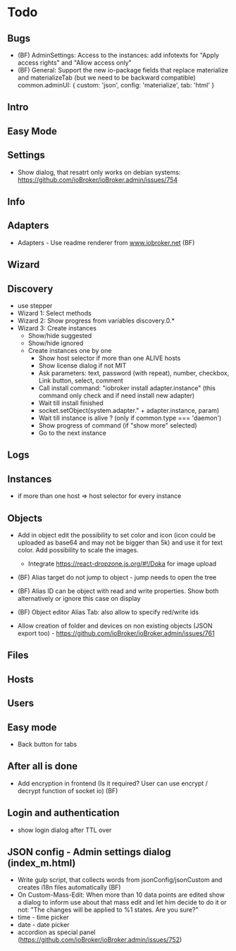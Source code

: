 # Todo

## Bugs
- (BF) AdminSettings: Access to the instances: add infotexts for "Apply access rights" and "Allow access only"
- (BF) General: Support the new io-package fields that replace materialize and materializeTab (but we need to be backward compatible)
  common.adminUI: {
  custom: 'json',
  config: 'materialize',
  tab: 'html'
  }

## Intro

## Easy Mode

## Settings
- Show dialog, that resatrt only works on debian systems: https://github.com/ioBroker/ioBroker.admin/issues/754
  
## Info

## Adapters
- Adapters - Use readme renderer from www.iobroker.net (BF)

## Wizard

## Discovery
- use stepper
- Wizard 1: Select methods
- Wizard 2: Show progress from variables discovery.0.*
- Wizard 3: Create instances
  - Show/hide suggested
  - Show/hide ignored
  - Create instances one by one
    - Show host selector if more than one ALIVE hosts
    - Show license dialog if not MIT
    - Ask parameters: text, password (with repeat), number, checkbox, Link button, select, comment
    - Call install command: "iobroker install adapter.instance" (this command only check and if need install new adapter)
    - Wait till install finished
    - socket.setObject(system.adapter." + adapter.instance, param)
    - Wait till instance is alive ? (only if common.type === 'daemon')
    - Show progress of command (if "show more" selected)
    - Go to the next instance

## Logs

## Instances
- if more than one host => host selector for every instance

## Objects
- Add in object edit the possibility to set color and icon (icon could be uploaded as base64 and may not be bigger than 5k) and use it for text color. Add possibility to scale the images.
  - Integrate https://react-dropzone.js.org/#!/Doka for image upload

- (BF) Alias target do not jump to object - jump needs to open the tree
- (BF) Alias ID can be object with read and write properties. Show both alternatively or ignore this case on display
- (BF) Object editor Alias Tab: also allow to specify red/write ids

- Allow creation of folder and devices on non existing objects (JSON export too) - https://github.com/ioBroker/ioBroker.admin/issues/761

## Files

## Hosts

## Users

## Easy mode
- Back button for tabs

## After all is done
- Add encryption in frontend (Is it required? User can use encrypt / decrypt function of socket io) (BF)

## Login and authentication
- show login dialog after TTL over

## JSON config - Admin settings dialog (index_m.html)
- Write gulp script, that collects words from jsonConfig/jsonCustom and creates i18n files automatically (BF)
- On Custom-Mass-Edit: When more than 10 data points are edited show a dialog to inform use about that mass edit and let him decide to do it or not: "The changes will be applied to %1 states. Are you sure?"
- time - time picker
- date - date picker
- accordion as special panel (https://github.com/ioBroker/ioBroker.admin/issues/752)